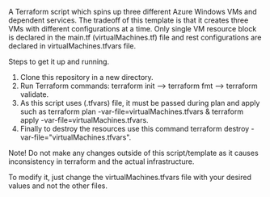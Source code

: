 A Terraform script which spins up three different Azure Windows VMs and dependent services.
The tradeoff of this template is that it creates three VMs with different configurations at a time. Only single VM resource block is declared in the main.tf (virtualMachines.tf) file and rest configurations are declared in virtualMachines.tfvars file.


Steps to get it up and running.
1. Clone this repository in a new directory.
2. Run Terraform commands: terraform init --> terraform fmt --> terraform validate.
3. As this script uses (.tfvars) file, it must be passed during plan and apply such as terraform plan -var-file=virtualMachines.tfvars & terraform apply -var-file=virtualMachines.tfvars.
4. Finally to destroy the resources use this command terraform destroy -var-file="virtualMachines.tfvars".

Note!
Do not make any changes outside of this script/template as it causes inconsistency in terraform and the actual infrastructure.

To modify it, just change the virtualMachines.tfvars file with your desired values and not the other files.

